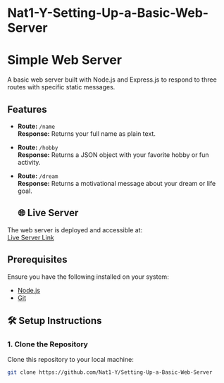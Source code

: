 # Nat1-Y-Setting-Up-a-Basic-Web-Server
# Simple Web Server

A basic web server built with Node.js and Express.js to respond to three routes with specific static messages.

## Features
- **Route:** `/name`  
  **Response:** Returns your full name as plain text.
  
- **Route:** `/hobby`  
  **Response:** Returns a JSON object with your favorite hobby or fun activity.

- **Route:** `/dream`  
  **Response:** Returns a motivational message about your dream or life goal.
  ## 🌐 Live Server
The web server is deployed and accessible at:  
[Live Server Link](https://setting-up-a-basic-web-server.onrender.com)


## Prerequisites
Ensure you have the following installed on your system:
- [Node.js](https://nodejs.org/)
- [Git](https://git-scm.com/)
## 🛠️ Setup Instructions

### 1. Clone the Repository
Clone this repository to your local machine:
```bash
git clone https://github.com/Nat1-Y/Setting-Up-a-Basic-Web-Server
